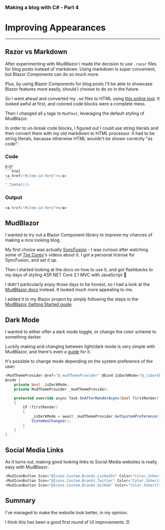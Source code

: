 ﻿### Making a blog with C# - Part 4
# Improving Appearances
<hr />

## Razor vs Markdown

After experimenting with MudBlazor I made the decision to use <code>.razor</code> files for blog posts instead of markdown.
Using markdown is super convenient, but Blazor Components can do so much more.

Plus, by using Blazor Components for blog posts I'll be able to showcase Blazor
features more easily, should I choose to do so in the future.

So I went ahead and converted my <code>.md</code> files to HTML using
<a target="_blank" href="https://markdowntohtml.com/">this online tool</a>.
It looked awful at first, and colored code blocks were a complete mess.

Then I changed all <code>p</code> tags to <code>MudText</code>, leveraging the default styling of MudBlazor.

In order to un-break code blocks, I figured out I could use string literals
and then convert them with my old markdown to HTML processor. It had to be string literals, because otherwise
HTML wouldn't be shown correctly "as code":


### Code

````csharp
@(@"
```html
<a href="#item-id-here"></a>
```
".ToHtml())
````


### Output

```html
<a href="#item-id-here"></a>
```

## MudBlazor

I wanted to try out a Blazor Component library to improve my chances of making a nice looking blog.

My first choice was actually <a href="https://www.syncfusion.com/blazor-components" target="_blank">SyncFusion</a> - I was curious after watching some of <a target="_blank" href="https://www.youtube.com/user/IAmTimCorey">Tim Corey</a>'s videos about it.
I got a personal license for SyncFusion, and set it up.

Then I started looking at the docs on how to use it, and got flashbacks to my days of styling ASP.NET Core 2.1 MVC with JavaScript 😬

I didn't particularly enjoy those days to be honest, so I had a look at the <a target="_blank" href="https://mudblazor.com/docs/overview">MudBlazor docs</a> instead. It looked much more appealing to me.

I added it to my Blazor project by simply following the steps in the <a target="_blank" href="https://mudblazor.com/getting-started/installation">MudBlazor Getting Started guide</a>.

## Dark Mode

I wanted to either offer a dark mode toggle, or change the color scheme to something darker.

Luckily making and changing between light/dark mode is very simple with MudBlazor, and there's even a <a target="_blank" href="https://mudblazor.com/customization/overview#dark-palette">guide</a> for it.

It's possible to change mode depending on the system preference of the user:


```csharp
<MudThemeProvider @ref="@_mudThemeProvider" @bind-IsDarkMode="@_isDarkMode" />
@code {
    private bool _isDarkMode;
    private MudThemeProvider _mudThemeProvider;

    protected override async Task OnAfterRenderAsync(bool firstRender)
    {
        if (firstRender)
        {
            _isDarkMode = await _mudThemeProvider.GetSystemPreference();
            StateHasChanged();
        }
    }
}
```

## Social Media Links

As it turns out, making good looking links to Social Media websites is really easy with MudBlazor:


```csharp
<MudIconButton Icon="@Icons.Custom.Brands.LinkedIn" Color="Color.Inherit" Link="https://www.linkedin.com/in/niels-pilgaard/" Title="My LinkedIn Profile" target="_blank" />
<MudIconButton Icon="@Icons.Custom.Brands.Twitter" Color="Color.Inherit" Link="https://twitter.com/NillerMedDild" Title="My Twitter Profile" target="_blank" />
<MudIconButton Icon="@Icons.Custom.Brands.GitHub" Color="Color.Inherit" Link="https://github.com/NielsPilgaard" Title="My GitHub Profile" target="_blank" />
```

## Summary

I've managed to make the website look better, in my opinion.

I think this has been a good first round of UI improvements :D
    